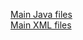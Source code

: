 [Main Java files](https://github.com/DroidFreak32/MADLabApps/tree/a08_menu_bgcolor_change/app/src/main/java/com/example/student/mad_labapp)  
[Main XML files](https://github.com/DroidFreak32/MADLabApps/tree/a08_menu_bgcolor_change/app/src/main/res/layout)  
